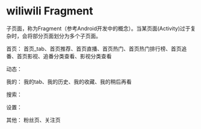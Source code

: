 # wiliwili Fragment

子页面，称为Fragment（参考Android开发中的概念）。当某页面(Activity)过于复杂时，会将部分页面划分为多个子页面。

首页：
首页_tab、首页推荐、首页直播、首页热门、首页热门排行榜、首页追番、首页影视、追番分类查看、影视分类查看

动态：

我的：
我的tab、我的历史、我的收藏、我的稍后再看

搜索：

设置：

其他：
粉丝页、关注页